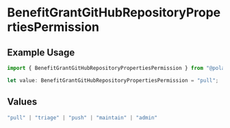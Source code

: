 # BenefitGrantGitHubRepositoryPropertiesPermission

## Example Usage

```typescript
import { BenefitGrantGitHubRepositoryPropertiesPermission } from "@polar-sh/sdk/models/components";

let value: BenefitGrantGitHubRepositoryPropertiesPermission = "pull";
```

## Values

```typescript
"pull" | "triage" | "push" | "maintain" | "admin"
```